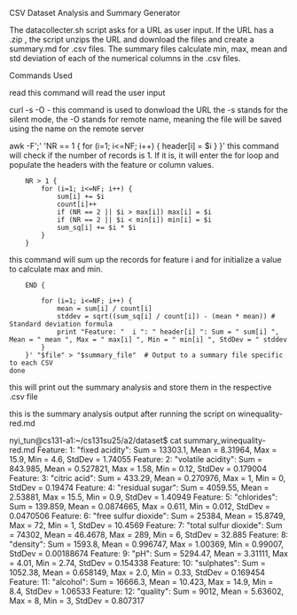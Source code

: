 CSV Dataset Analysis and Summary Generator

The datacollecter.sh script asks for a URL as user input. 
If the URL has a .zip , the script unzips the URL and download the files and create a summary.md for .csv files. 
The summary files calculate  min, max, mean and std deviation of each of the numerical columns in the .csv files.

Commands Used

read 
this command will read the user input

curl -s -O -
this command is used to donwload the URL
the -s stands for the silent mode,
the -O stands for remote name, meaning the file will be saved using the name on the remote server

awk -F';' 'NR == 1 {
    for (i=1; i<=NF; i++) {
        header[i] = $i
    }
}'
this command will check if the number of records is 1. If it is, it will enter the for loop and populate the headers with the feature or column values. 



        NR > 1 {
            for (i=1; i<=NF; i++) {
                sum[i] += $i
                count[i]++
                if (NR == 2 || $i > max[i]) max[i] = $i
                if (NR == 2 || $i < min[i]) min[i] = $i
                sum_sq[i] += $i * $i
            }
        }

this command will sum up the records for feature i and for initialize a value to calculate max and min. 

        END {
        
            for (i=1; i<=NF; i++) {
                mean = sum[i] / count[i]
                stddev = sqrt((sum_sq[i] / count[i]) - (mean * mean)) # Standard deviation formula
                print "Feature: "  i ": " header[i] ": Sum = " sum[i] ", Mean = " mean ", Max = " max[i] ", Min = " min[i] ", StdDev = " stddev
            }
        }' "$file" > "$summary_file"  # Output to a summary file specific to each CSV
    done 

this will print out the summary analysis and store them in the respective .csv file

this is the summary analysis output after running the script on winequality-red.md

nyi_tun@cs131-a1:~/cs131su25/a2/dataset$ cat summary_winequality-red.md
Feature: 1: "fixed acidity": Sum = 13303.1, Mean = 8.31964, Max = 15.9, Min = 4.6, StdDev = 1.74055
Feature: 2: "volatile acidity": Sum = 843.985, Mean = 0.527821, Max = 1.58, Min = 0.12, StdDev = 0.179004
Feature: 3: "citric acid": Sum = 433.29, Mean = 0.270976, Max = 1, Min = 0, StdDev = 0.19474
Feature: 4: "residual sugar": Sum = 4059.55, Mean = 2.53881, Max = 15.5, Min = 0.9, StdDev = 1.40949
Feature: 5: "chlorides": Sum = 139.859, Mean = 0.0874665, Max = 0.611, Min = 0.012, StdDev = 0.0470506
Feature: 6: "free sulfur dioxide": Sum = 25384, Mean = 15.8749, Max = 72, Min = 1, StdDev = 10.4569
Feature: 7: "total sulfur dioxide": Sum = 74302, Mean = 46.4678, Max = 289, Min = 6, StdDev = 32.885
Feature: 8: "density": Sum = 1593.8, Mean = 0.996747, Max = 1.00369, Min = 0.99007, StdDev = 0.00188674
Feature: 9: "pH": Sum = 5294.47, Mean = 3.31111, Max = 4.01, Min = 2.74, StdDev = 0.154338
Feature: 10: "sulphates": Sum = 1052.38, Mean = 0.658149, Max = 2.0, Min = 0.33, StdDev = 0.169454
Feature: 11: "alcohol": Sum = 16666.3, Mean = 10.423, Max = 14.9, Min = 8.4, StdDev = 1.06533
Feature: 12: "quality": Sum = 9012, Mean = 5.63602, Max = 8, Min = 3, StdDev = 0.807317 

 
